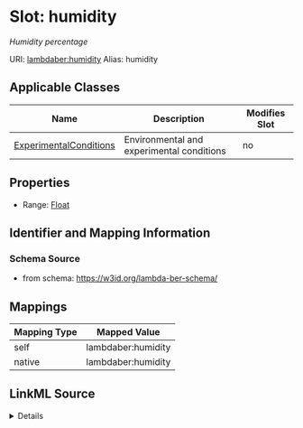 

# Slot: humidity 


_Humidity percentage_





URI: [lambdaber:humidity](https://w3id.org/lambda-ber-schema/humidity)
Alias: humidity

<!-- no inheritance hierarchy -->





## Applicable Classes

| Name | Description | Modifies Slot |
| --- | --- | --- |
| [ExperimentalConditions](ExperimentalConditions.md) | Environmental and experimental conditions |  no  |






## Properties

* Range: [Float](Float.md)




## Identifier and Mapping Information






### Schema Source


* from schema: https://w3id.org/lambda-ber-schema/




## Mappings

| Mapping Type | Mapped Value |
| ---  | ---  |
| self | lambdaber:humidity |
| native | lambdaber:humidity |




## LinkML Source

<details>
```yaml
name: humidity
description: Humidity percentage
from_schema: https://w3id.org/lambda-ber-schema/
rank: 1000
alias: humidity
owner: ExperimentalConditions
domain_of:
- ExperimentalConditions
range: float

```
</details>